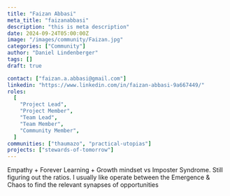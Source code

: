 ```yaml
---
title: "Faizan Abbasi"
meta_title: "faizanabbasi"
description: "this is meta description"
date: 2024-09-24T05:00:00Z
image: "/images/community/Faizan.jpg"
categories: ["Community"]
author: "Daniel Lindenberger"
tags: []
draft: true

contact: ["faizan.a.abbasi@gmail.com"]
linkedin: "https://www.linkedin.com/in/faizan-abbasi-9a667449/"
roles:
  [
    "Project Lead",
    "Project Member",
    "Team Lead",
    "Team Member",
    "Community Member",
  ]
communities: ["thaumazo", "practical-utopias"]
projects: ["stewards-of-tomorrow"]
---
```


Empathy + Forever Learning + Growth mindset vs Imposter Syndrome.
Still figuring out the ratios.
I usually like operate between the Emergence & Chaos to find the relevant synapses of opportunities

